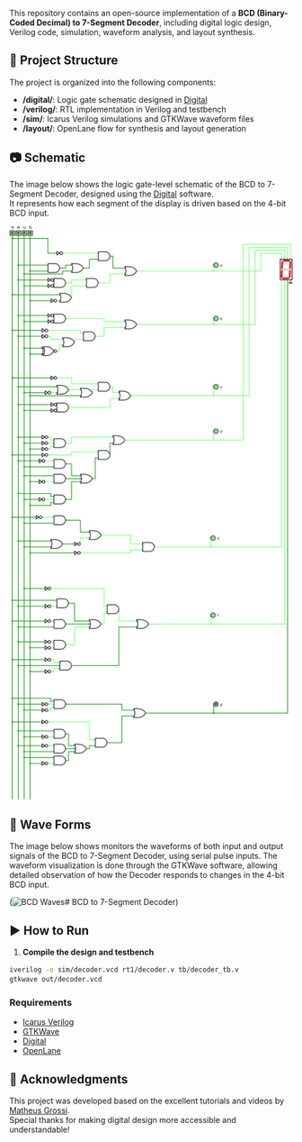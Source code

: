 

This repository contains an open-source implementation of a **BCD (Binary-Coded Decimal) to 7-Segment Decoder**, including digital logic design, Verilog code, simulation, waveform analysis, and layout synthesis.

## 🔧 Project Structure

The project is organized into the following components:

- **/digital/**: Logic gate schematic designed in [Digital](https://github.com/hneemann/Digital)
- **/verilog/**: RTL implementation in Verilog and testbench
- **/sim/**: Icarus Verilog simulations and GTKWave waveform files
- **/layout/**: OpenLane flow for synthesis and layout generation


## 📷 Schematic

The image below shows the logic gate-level schematic of the BCD to 7-Segment Decoder, designed using the [Digital](https://github.com/hneemann/Digital) software.  
It represents how each segment of the display is driven based on the 4-bit BCD input.

![BCD Schematic](https://github.com/LeoIgreja11/verilog_projects/blob/main/decoder-bcd-7-segments/digital-decoder-bcd-7segments/bcd_4bits.png)


## 🌊 Wave Forms

The image below shows monitors the waveforms of both input and output signals of the BCD to 7-Segment Decoder, using serial pulse inputs. The waveform visualization is done through the GTKWave software, allowing detailed observation of how the Decoder responds to changes in the 4-bit BCD input.

(![BCD Waves](https://github.com/user-attachments/assets/6d42a2ce-a063-4323-af2e-d5678d2a19c5)# BCD to 7-Segment Decoder)

## ▶️ How to Run

1. **Compile the design and testbench**

```bash
iverilog -o sim/decoder.vcd rt1/decoder.v tb/decoder_tb.v
gtkwave out/decoder.vcd

```

### Requirements

- [Icarus Verilog](https://bleyer.org/icarus/)
- [GTKWave](http://gtkwave.sourceforge.net/)
- [Digital](https://github.com/hneemann/Digital)
- [OpenLane](https://github.com/The-OpenROAD-Project/OpenLane)



## 🙏 Acknowledgments

This project was developed based on the excellent tutorials and videos by [Matheus Grossi](https://www.youtube.com/@mattgrossi7873).  
Special thanks for making digital design more accessible and understandable!
